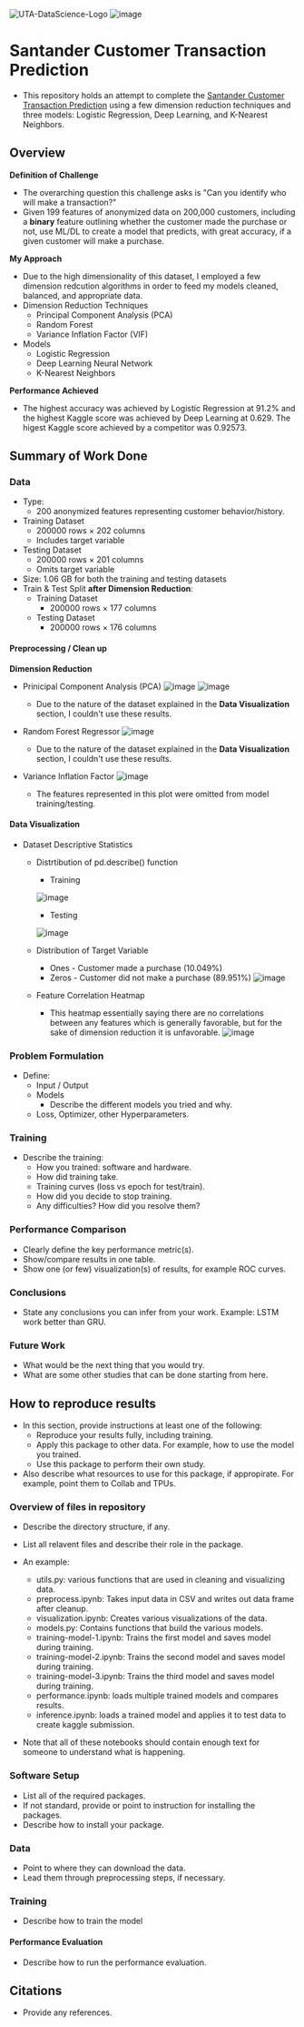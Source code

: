![UTA-DataScience-Logo](https://user-images.githubusercontent.com/89792487/208189079-d4fc4d67-01bc-4397-891e-52f05330eb12.png) ![image](https://github.com/lemaurK/SantanderBankBinaryClassification/assets/89792487/e1c3b1bc-794b-487e-b4de-f38c23d6f449)


# Santander Customer Transaction Prediction

* This repository holds an attempt to complete the [Santander Customer Transaction Prediction](https://www.kaggle.com/competitions/santander-customer-transaction-prediction/overview) using a few dimension reduction techniques and three models: Logistic Regression, Deep Learning, and K-Nearest Neighbors.

## Overview
**Definition of Challenge** 
* The overarching question this challenge asks is "Can you identify who will make a transaction?"
* Given 199 features of anonymized data on 200,000 customers, including a **binary** feature outlining whether the customer made the purchase or not, use ML/DL to create a model that predicts, with great accuracy, if a given customer will make a purchase.

**My Approach**
* Due to the high dimensionality of this dataset, I employed a few dimension redcution algorithms in order to feed my models cleaned, balanced, and appropriate data. 
* Dimension Reduction Techniques
  * Principal Component Analysis (PCA)
  * Random Forest
  * Variance Inflation Factor (VIF)
* Models
  * Logistic Regression 
  * Deep Learning Neural Network
  * K-Nearest Neighbors

**Performance Achieved**
* The highest accuracy was achieved by Logistic Regression at 91.2% and the highest Kaggle score was achieved by Deep Learning at 0.629. The higest Kaggle score achieved by a competitor was 0.92573.

## Summary of Work Done

### Data
* Type:
  * 200 anonymized features representing customer behavior/history.
* Training Dataset
  * 200000 rows × 202 columns
  * Includes target variable
* Testing Dataset 
  * 200000 rows × 201 columns
  * Omits target variable
* Size: 1.06 GB for both the training and testing datasets
* Train & Test Split **after Dimension Reduction**:
  * Training Dataset
    * 200000 rows × 177 columns
  * Testing Dataset
    * 200000 rows × 176 columns


#### Preprocessing / Clean up

**Dimension Reduction**
* Prinicipal Component Analysis (PCA)
![image](https://github.com/lemaurK/SantanderBankBinaryClassification/assets/89792487/ac404f92-fb59-4b63-804d-a22cc9776b9c)
![image](https://github.com/lemaurK/SantanderBankBinaryClassification/assets/89792487/0310b22a-1a36-4932-911d-bfd10765f64a)
  * Due to the nature of the dataset explained in the **Data Visualization** section, I couldn't use these results.

* Random Forest Regressor
![image](https://github.com/lemaurK/SantanderBankBinaryClassification/assets/89792487/d501d06b-36fd-4a93-9afd-33409a4c76c8)
  * Due to the nature of the dataset explained in the **Data Visualization** section, I couldn't use these results.

* Variance Inflation Factor 
![image](https://github.com/lemaurK/SantanderBankBinaryClassification/assets/89792487/fa9933c4-d92e-46b3-a08b-feef2fe9fc0b)
  * The features represented in this plot were omitted from model training/testing.

#### Data Visualization

* Dataset Descriptive Statistics
  * Distrtibution of pd.describe() function
    * Training
    
    ![image](https://github.com/lemaurK/SantanderBankBinaryClassification/assets/89792487/7aa7f995-991e-48e7-9903-27ed78b48072)

    * Testing
    
    ![image](https://github.com/lemaurK/SantanderBankBinaryClassification/assets/89792487/0f156ba4-0a8f-4e2f-8ea8-b574cc2da186)
    
  * Distribution of Target Variable
    * Ones - Customer made a purchase (10.049%)
    * Zeros - Customer did not make a purchase (89.951%)
    ![image](https://github.com/lemaurK/SantanderBankBinaryClassification/assets/89792487/75333ccf-e1c1-442e-9871-928ddeb001a3)
  
  * Feature Correlation Heatmap
    * This heatmap essentially saying there are no correlations between any features which is generally favorable, but for the sake of dimension reduction it is unfavorable.
    ![image](https://github.com/lemaurK/SantanderBankBinaryClassification/assets/89792487/151b07b2-b174-43b9-b954-3fa3ce46a884)



### Problem Formulation

* Define:
  * Input / Output
  * Models
    * Describe the different models you tried and why.
  * Loss, Optimizer, other Hyperparameters.

### Training

* Describe the training:
  * How you trained: software and hardware.
  * How did training take.
  * Training curves (loss vs epoch for test/train).
  * How did you decide to stop training.
  * Any difficulties? How did you resolve them?

### Performance Comparison

* Clearly define the key performance metric(s).
* Show/compare results in one table.
* Show one (or few) visualization(s) of results, for example ROC curves.

### Conclusions

* State any conclusions you can infer from your work. Example: LSTM work better than GRU.

### Future Work

* What would be the next thing that you would try.
* What are some other studies that can be done starting from here.

## How to reproduce results

* In this section, provide instructions at least one of the following:
   * Reproduce your results fully, including training.
   * Apply this package to other data. For example, how to use the model you trained.
   * Use this package to perform their own study.
* Also describe what resources to use for this package, if appropirate. For example, point them to Collab and TPUs.

### Overview of files in repository

* Describe the directory structure, if any.
* List all relavent files and describe their role in the package.
* An example:
  * utils.py: various functions that are used in cleaning and visualizing data.
  * preprocess.ipynb: Takes input data in CSV and writes out data frame after cleanup.
  * visualization.ipynb: Creates various visualizations of the data.
  * models.py: Contains functions that build the various models.
  * training-model-1.ipynb: Trains the first model and saves model during training.
  * training-model-2.ipynb: Trains the second model and saves model during training.
  * training-model-3.ipynb: Trains the third model and saves model during training.
  * performance.ipynb: loads multiple trained models and compares results.
  * inference.ipynb: loads a trained model and applies it to test data to create kaggle submission.

* Note that all of these notebooks should contain enough text for someone to understand what is happening.

### Software Setup
* List all of the required packages.
* If not standard, provide or point to instruction for installing the packages.
* Describe how to install your package.

### Data

* Point to where they can download the data.
* Lead them through preprocessing steps, if necessary.

### Training

* Describe how to train the model

#### Performance Evaluation

* Describe how to run the performance evaluation.


## Citations

* Provide any references.






